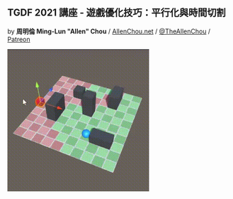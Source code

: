 ## TGDF 2021 講座 - 遊戲優化技巧：平行化與時間切割
by **周明倫 Ming-Lun "Allen" Chou** / [AllenChou.net](http://AllenChou.net) / [@TheAllenChou](http://twitter.com/TheAllenChou) / [Patreon](https://www.patreon.com/TheAllenChou)

![](exposure-avoidance.gif)
